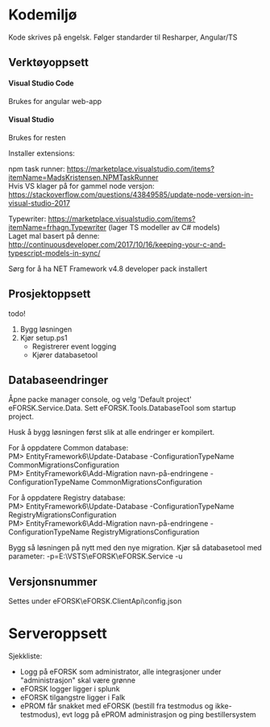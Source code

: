 # Kodemiljø

Kode skrives på engelsk. Følger standarder til Resharper, Angular/TS

## Verktøyoppsett

#### Visual Studio Code 
Brukes for angular web-app

#### Visual Studio 
Brukes for resten

Installer extensions:

npm task runner: https://marketplace.visualstudio.com/items?itemName=MadsKristensen.NPMTaskRunner   
Hvis VS klager på for gammel node versjon: https://stackoverflow.com/questions/43849585/update-node-version-in-visual-studio-2017  

Typewriter: https://marketplace.visualstudio.com/items?itemName=frhagn.Typewriter  (lager TS modeller av C# models)  
Laget mal basert på denne: http://continuousdeveloper.com/2017/10/16/keeping-your-c-and-typescript-models-in-sync/

Sørg for å ha NET Framework v4.8 developer pack installert

## Prosjektoppsett

todo!

1. Bygg løsningen
2. Kjør setup.ps1
   * Registrerer event logging
   * Kjører databasetool
  
## Databaseendringer

Åpne packe manager console, og velg 'Default project' eFORSK.Service.Data. Sett eFORSK.Tools.DatabaseTool som startup project.

Husk å bygg løsningen først slik at alle endringer er kompilert.

For å oppdatere Common database:  
PM> EntityFramework6\Update-Database -ConfigurationTypeName CommonMigrationsConfiguration  
PM> EntityFramework6\Add-Migration navn-på-endringene -ConfigurationTypeName CommonMigrationsConfiguration

For å oppdatere Registry database:  
PM> EntityFramework6\Update-Database -ConfigurationTypeName RegistryMigrationsConfiguration  
PM> EntityFramework6\Add-Migration navn-på-endringene -ConfigurationTypeName RegistryMigrationsConfiguration

Bygg så løsningen på nytt med den nye migration. Kjør så databasetool med parameter: 
-p=E:\VSTS\eFORSK\eFORSK.Service -u

## Versjonsnummer
Settes under eFORSK\eFORSK.ClientApi\config.json

# Serveroppsett

Sjekkliste:

* Logg på eFORSK som administrator, alle integrasjoner under "administrasjon" skal være grønne
* eFORSK logger ligger i splunk
* eFORSK tilgangstre ligger i Falk
* ePROM får snakket med eFORSK (bestill fra testmodus og ikke-testmodus), evt logg på ePROM administrasjon og ping bestillersystem

